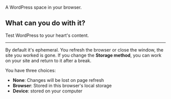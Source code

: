 <!-- wp:paragraph {"align":"center"} -->
<p class="has-text-align-center">A WordPress space in your browser. </p>
<!-- /wp:paragraph -->

<!-- wp:heading {"textAlign":"center"} -->
<h2 class="wp-block-heading has-text-align-center">What can you do with it?</h2>
<!-- /wp:heading -->

<!-- wp:paragraph {"align":"center"} -->
<p class="has-text-align-center">Test WordPress to your heart's content.</p>
<!-- /wp:paragraph -->

<!-- wp:separator {"className":"is-style-wide"} -->
<hr class="wp-block-separator has-alpha-channel-opacity is-style-wide"/>
<!-- /wp:separator -->

<!-- wp:paragraph -->
<p>By default it's ephemeral. You refresh the browser or close the window, the site you worked is gone. If you change the <strong>Storage method</strong>, you can work on your site and return to it after a break.</p>
<!-- /wp:paragraph -->

<!-- wp:paragraph -->
<p>You have three choices:</p>
<!-- /wp:paragraph -->

<!-- wp:list -->
<ul><!-- wp:list-item -->
<li><strong>None</strong>: Changes will be lost on page refresh</li>
<!-- /wp:list-item -->

<!-- wp:list-item -->
<li><strong>Browser</strong>: Stored in this browser's local storage</li>
<!-- /wp:list-item -->

<!-- wp:list-item -->
<li><strong>Device</strong>: stored on your computer</li>
<!-- /wp:list-item --></ul>
<!-- /wp:list -->


